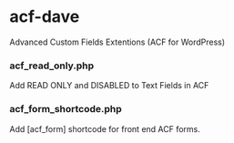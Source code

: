 # acf-dave
Advanced Custom Fields Extentions (ACF for WordPress)

### acf_read_only.php
Add READ ONLY and DISABLED to Text Fields in ACF

### acf_form_shortcode.php
Add [acf_form] shortcode for front end ACF forms.
